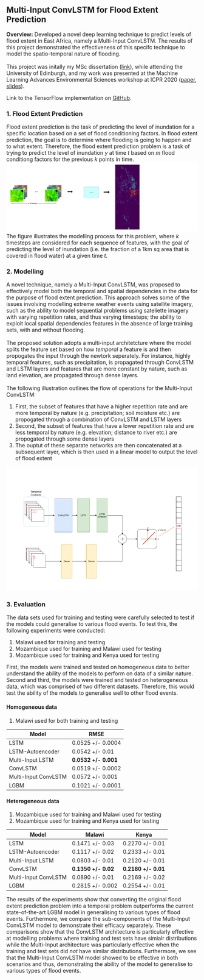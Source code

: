 ## Multi-Input ConvLSTM for Flood Extent Prediction

**Overview:** 
Developed a novel deep learning technique to predict levels of flood extent in East Africa, namely a Multi-Input ConvLSTM. The results of this project demonstrated the effectiveness of this specifc technique to model the spatio-temporal nature of flooding.
<br><br>
This project was initally my MSc dissertation ([link](/pdf/MSc_Dissertation.pdf)), while attending the University of Edinburgh, and my work was presented at the Machine Learning Advances Environmental Sciences workshop at ICPR 2020 ([paper](/pdf/Flood_Extent_Prediction.pdf), [slides](/pdf/ICPR_Slides.pdf)). 

Link to the TensorFlow implementation on [GitHub](https://github.com/leomuckley/malawi-flood-prediction).

### 1. Flood Extent Prediction
Flood  extent  prediction  is  the  task  of  predicting  the  level  of  inundation  for  a specific  location  based  on  a  set  of  flood  conditioning  factors.  In  flood  extent prediction, the goal is to determine where flooding is going to happen and to what  extent. Therefore, the flood extent prediction problem is a task of trying to predict the level of inundation *y* at time *t* based on *m* flood conditiong factors for the previous *k* points in time. 
<br>
<img src="images/ICPR-2c.png?raw=true"/>
<br>
The figure illustrates the modelling process for this problem, where *k* timesteps are considered for each sequence of features, with the goal of predicting the level of inundation (i.e. the fraction of a 1km sq area that is covered in flood water) at a given time *t*.



### 2. Modelling

A novel technique, namely a Multi-Input ConvLSTM, was proposed to effectively model both the temporal and spatial dependencies in the data for the purpose of flood extent prediction. This approach solves some of the issues involving modelling extreme weather events using satellite imagery, such as the ability to model sequential problems using sateliette imagery with varying repetition rates, and thus varying timesteps;  the  ability  to  exploit  local  spatial  dependencies  features in the absence of large training sets, with and without flooding. 
<br><br>
The proposed solution adopts a multi-input architetcture where the model splits the feature set based on how *temporal* a feature is and then propogates the input through the newtork seperately. For instance, highly temporal features, such as precipitation, is propagated through ConvLSTM and LSTM layers and features that are more constant by nature, such as land elevation, are propagated through dense layers.
<br><br>
The following illustration outlines the flow of operations for the Multi-Input ConvLSTM: 
1. First, the subset of features that have a higher repetition rate and are more temporal by nature (e.g. precipitation; soil moisture etc.) are propogated through a combination of ConvLSTM and LSTM layers 
2. Second, the subset of features that have a lower repetition rate and are less temporal by nature (e.g. elevation; distance to river etc.) are propogated through some dense layers
3. The ouptut of these separate networks are then concatenated at a subsequent layer, which is then used in a linear model to output the level of flood extent
<img src="images/model.gif?raw=true"/>

### 3. Evaluation

The data sets used for training and testing were carefully selected to  test  if  the  models  could  generalise  to various flood events. To test this, the following experiments were conducted:
1.  Malawi used for training and testing
2.  Mozambique used for training and Malawi used for testing
3.  Mozambique used for training and Kenya used for testing 
 
First, the models were trained and tested on homogeneous data to better understand the ability  of  the  models  to  perform  on  data  of  a  similar  nature. Second and third,  the  models  were  trained  and  tested  on  heterogeneous  data,  which was  comprised  of  two  different  datasets. Therefore, this would test the ability of the models to generalise well to other flood events. 

#### Homogeneous data
1. Malawi used for both training and testing

Model | RMSE
------------ | -------------
LSTM | 0.0525 +/- 0.0004
LSTM-Autoencoder | 0.0542 +/- 0.01
Multi-Input LSTM | **0.0532 +/- 0.001**
ConvLSTM | 0.0519 +/- 0.0002
Multi-Input ConvLSTM | 0.0572 +/- 0.001
LGBM | 0.1021 +/- 0.0001


#### Heterogeneous data
1. Mozambique used for training and Malawi used for testing
2. Mozambique used for training and Kenya used for testing

Model | Malawi | Kenya
------------ | ------------- | --------------
LSTM | 0.1471 +/- 0.03 | 0.2270 +/- 0.01
LSTM-Autoencoder | 0.1117 +/- 0.02 | 0.2333 +/- 0.01 
Multi-Input LSTM | 0.0803 +/- 0.01 | 0.2120 +/- 0.01
ConvLSTM | **0.1350 +/- 0.02** | **0.2180 +/- 0.01**
Multi-Input ConvLSTM | 0.0890 +/- 0.01 | 0.2169 +/- 0.02
LGBM | 0.2815 +/- 0.002 | 0.2554 +/- 0.01


The results of the experiments show that converting the original flood extent prediction problem into a temporal problem outperforms the current state-of-the-art LGBM model in generalising to various types of flood events. Furthermore, we compare the sub-components of the Multi-Input ConvLSTM model to demonstrate their efficacy separately. These comparisons show that the ConvLSTM architecture is particularly effective at modelling problems where training and test sets have simialr distributions while the Multi-Input architecture was particularly effective when the training and test sets did *not* have similar distributions. Furthermore, we see that the Multi-Input ConvLSTM model showed to be effective in both scenarios and thus, demonstrating the ability of the model to generalise to various types of flood events.
